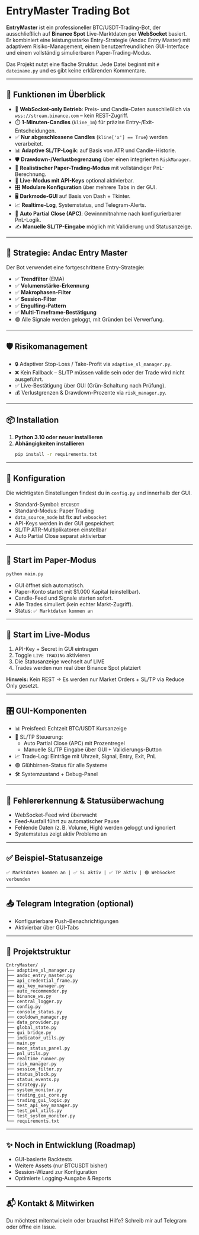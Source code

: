 # EntryMaster Trading Bot

**EntryMaster** ist ein professioneller BTC/USDT-Trading-Bot, der ausschließlich auf **Binance Spot** Live-Marktdaten per **WebSocket** basiert. Er kombiniert eine leistungsstarke Entry-Strategie (Andac Entry Master) mit adaptivem Risiko-Management, einem benutzerfreundlichen GUI-Interface und einem vollständig simulierbaren Paper-Trading-Modus.

Das Projekt nutzt eine flache Struktur. Jede Datei beginnt mit `# dateiname.py` und es gibt keine erklärenden Kommentare.

---

## 🚀 Funktionen im Überblick

- 📡 **WebSocket-only Betrieb**: Preis- und Candle-Daten ausschließlich via `wss://stream.binance.com` – kein REST-Zugriff.
- ⏱️ **1-Minuten-Candles** (`kline_1m`) für präzise Entry-/Exit-Entscheidungen.
- ✅ **Nur abgeschlossene Candles** (`kline['x'] == True`) werden verarbeitet.
- 📊 **Adaptive SL/TP-Logik**: auf Basis von ATR und Candle-Historie.
- 🛡️ **Drawdown-/Verlustbegrenzung** über einen integrierten `RiskManager`.
- 🧪 **Realistischer Paper-Trading-Modus** mit vollständiger PnL-Berechnung.
- 💼 **Live-Modus mit API-Keys** optional aktivierbar.
- 🎛️ **Modulare Konfiguration** über mehrere Tabs in der GUI.
- 🖥️ **Darkmode-GUI** auf Basis von Dash + Tkinter.
- 📈 **Realtime-Log**, Systemstatus, und Telegram-Alerts.
- 🔄 **Auto Partial Close (APC)**: Gewinnmitnahme nach konfigurierbarer PnL-Logik.
- ✍️ **Manuelle SL/TP-Eingabe** möglich mit Validierung und Statusanzeige.

---

## 🧠 Strategie: Andac Entry Master

Der Bot verwendet eine fortgeschrittene Entry-Strategie:

- ✅ **Trendfilter** (EMA)
- ✅ **Volumenstärke-Erkennung**
- ✅ **Makrophasen-Filter**
- ✅ **Session-Filter**
- ✅ **Engulfing-Pattern**
- ✅ **Multi-Timeframe-Bestätigung**
- 🟢 Alle Signale werden geloggt, mit Gründen bei Verwerfung.

---

## 🛡️ Risikomanagement

- 🔒 Adaptiver Stop-Loss / Take-Profit via `adaptive_sl_manager.py`.
- ❌ Kein Fallback – SL/TP müssen valide sein oder der Trade wird nicht ausgeführt.
- ✅ Live-Bestätigung über GUI (Grün-Schaltung nach Prüfung).
- 💰 Verlustgrenzen & Drawdown-Prozente via `risk_manager.py`.

---

## 📦 Installation

1. **Python 3.10 oder neuer installieren**
2. **Abhängigkeiten installieren**
   ```bash
   pip install -r requirements.txt
   ```

---

## 🧾 Konfiguration

Die wichtigsten Einstellungen findest du in `config.py` und innerhalb der GUI.

- Standard-Symbol: `BTCUSDT`
- Standard-Modus: Paper Trading
- `data_source_mode` ist fix auf `websocket`
- API-Keys werden in der GUI gespeichert
- SL/TP ATR-Multiplikatoren einstellbar
- Auto Partial Close separat aktivierbar

---

## 🧪 Start im Paper-Modus

```bash
python main.py
```

- GUI öffnet sich automatisch.
- Paper-Konto startet mit $1.000 Kapital (einstellbar).
- Candle-Feed und Signale starten sofort.
- Alle Trades simuliert (kein echter Markt-Zugriff).
- Status: `✅ Marktdaten kommen an`

---

## 💼 Start im Live-Modus

1. API-Key + Secret in GUI eintragen
2. Toggle `LIVE TRADING` aktivieren
3. Die Statusanzeige wechselt auf LIVE
4. Trades werden nun real über Binance Spot platziert

**Hinweis:** Kein REST → Es werden nur Market Orders + SL/TP via Reduce Only gesetzt.

---

## 🎛️ GUI-Komponenten

- 📊 Preisfeed: Echtzeit BTC/USDT Kursanzeige
- 🔄 SL/TP Steuerung:
  - Auto Partial Close (APC) mit Prozentregel
  - Manuelle SL/TP Eingabe über GUI + Validierungs-Button
- 📈 Trade-Log: Einträge mit Uhrzeit, Signal, Entry, Exit, PnL
- 🟢 Glühbirnen-Status für alle Systeme
- 🛠️ Systemzustand + Debug-Panel

---

## 🐞 Fehlererkennung & Statusüberwachung

- WebSocket-Feed wird überwacht
- Feed-Ausfall führt zu automatischer Pause
- Fehlende Daten (z. B. Volume, High) werden geloggt und ignoriert
- Systemstatus zeigt aktiv Probleme an

---

## ✅ Beispiel-Statusanzeige

```text
✅ Marktdaten kommen an | ✅ SL aktiv | ✅ TP aktiv | 🟢 WebSocket verbunden
```

---

## 📤 Telegram Integration (optional)

- Konfigurierbare Push-Benachrichtigungen
- Aktivierbar über GUI-Tabs

---

## 📁 Projektstruktur

```text
EntryMaster/
├── adaptive_sl_manager.py
├── andac_entry_master.py
├── api_credential_frame.py
├── api_key_manager.py
├── auto_recommender.py
├── binance_ws.py
├── central_logger.py
├── config.py
├── console_status.py
├── cooldown_manager.py
├── data_provider.py
├── global_state.py
├── gui_bridge.py
├── indicator_utils.py
├── main.py
├── neon_status_panel.py
├── pnl_utils.py
├── realtime_runner.py
├── risk_manager.py
├── session_filter.py
├── status_block.py
├── status_events.py
├── strategy.py
├── system_monitor.py
├── trading_gui_core.py
├── trading_gui_logic.py
├── test_api_key_manager.py
├── test_pnl_utils.py
├── test_system_monitor.py
└── requirements.txt
```

---

## ✨ Noch in Entwicklung (Roadmap)

- GUI-basierte Backtests
- Weitere Assets (nur BTCUSDT bisher)
- Session-Wizard zur Konfiguration
- Optimierte Logging-Ausgabe & Reports

---

## 📬 Kontakt & Mitwirken

Du möchtest mitentwickeln oder brauchst Hilfe? Schreib mir auf Telegram oder öffne ein Issue.
